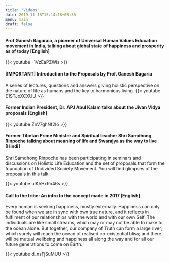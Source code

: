 ```yaml
---
title: "Videos"
date: 2019-11-18T15:14:18+05:30
menu: main
draft: false
---
```


#### Prof Ganesh Bagaraia, a pioneer of Universal Human Values Education movement in India, talking about global state of happiness and prosperity as of today [English]

{{< youtube -1VzEaPZWls >}}

#### [IMPORTANT] Introduction to the Proposals by Prof. Ganesh Bagaria
A series of lectures, questions and answers giving holistic perspective on the nature of life as humans and the key to harmonious living.
{{< youtube E1STJoXCXUU >}}

#### Former Indian President, Dr. APJ Abul Kalam talks about the Jivan Vidya proposals [English]
{{< youtube ZnV7ghNf2Io >}}


#### Former Tibetan Prime Minister and Spiritual teacher Shri Samdhong Rinpoche talking about meaning of life and Swarajya as the way to live [Hindi]

Shri Samdhong Rinpoche has been participating in seminars and discussions on Holistic Life Education and the set of proposals that form the foundation of Undivided Society Movement. You will find glimpses of the proposals in this talk.

{{< youtube uIKhHxRo46s >}}

#### Call to the tribe: An intro to the concept made in 2017 [English]
Every human is seeking happiness, mostly externally. Happiness can only be found when we are in sync with own true nature, and it reflects in fulfilment of our relationships with the world and with our own Self. The individuals are like small streams, which may or may not be able to make to the ocean alone. But together, our company of Truth can form a large river, which surely will reach the ocean of realised co-existential bliss; and there will be mutual wellbeing and happiness all along the way and for all our future generations to come on Earth.

{{< youtube d_nsFjSuMUU >}}
